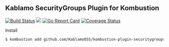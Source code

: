 ## Kablamo SecurityGroups Plugin for Kombustion

[![Build Status](https://travis-ci.org/KablamoOSS/kombustion-plugin-securitygroups.svg?branch=master)](https://travis-ci.org/KablamoOSS/kombustion-plugin-securitygroups)
[![](https://tokei.rs/b1/github/KablamoOSS/kombustion-plugin-securitygroups)](https://github.com/KablamoOSS/kombustion-plugin-securitygroups)
[![Go Report Card](https://goreportcard.com/badge/github.com/KablamoOSS/kombustion-plugin-securitygroups)](https://goreportcard.com/badge/github.com/KablamoOSS/kombustion-plugin-securitygroups)
[![Coverage Status](https://coveralls.io/repos/github/KablamoOSS/kombustion-plugin-securitygroups/badge.svg?branch=master)](https://coveralls.io/github/KablamoOSS/kombustion-plugin-securitygroups?branch=master)

Install

```sh
$ kombustion add github.com/KablamoOSS/kombustion-plugin-securitygroups
```